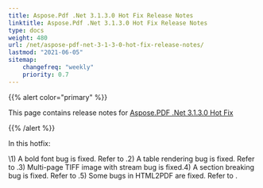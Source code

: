 ```yaml
---
title: Aspose.Pdf .Net 3.1.3.0 Hot Fix Release Notes
linktitle: Aspose.Pdf .Net 3.1.3.0 Hot Fix Release Notes
type: docs
weight: 480
url: /net/aspose-pdf-net-3-1-3-0-hot-fix-release-notes/
lastmod: "2021-06-05"
sitemap:
    changefreq: "weekly"
    priority: 0.7
---
```


{{% alert color="primary" %}}

This page contains release notes for [Aspose.PDF .Net 3.1.3.0 Hot Fix](http://www.aspose.com/downloads/pdf/net/new-releases/aspose.pdf-.net-3.1.3.0-hot-fix/)

{{% /alert %}}

In this hotfix:

\1) A bold font bug is fixed. Refer to .2) A table rendering bug is fixed. Refer to .3) Multi-page TIFF image with stream bug is fixed.4) A section breaking bug is fixed. Refer to .5) Some bugs in HTML2PDF are fixed. Refer to .


